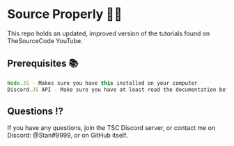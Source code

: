 # Source Properly  👨‍💻
This repo holds an updated, improved version of the tutorials found on TheSourceCode YouTube.

## Prerequisites 📚
```JavaScript - Make sure you have at least the basics to understand this code.
Node.JS - Makes sure you have this installed on your computer
Discord.JS API - Make sure you have at least read the documentation before asking for help on TSC.
```

## Questions ⁉
If you have any questions, join the TSC Discord server, or contact me on Discord: @Stan#9999, or on GitHub itself.
